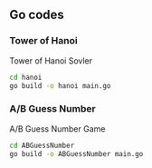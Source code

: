 ## Go codes

### Tower of Hanoi
Tower of Hanoi Sovler
```bash
cd hanoi
go build -o hanoi main.go
```

### A/B Guess Number
A/B Guess Number Game
```bash
cd ABGuessNumber
go build -o ABGuessNumber main.go
```
